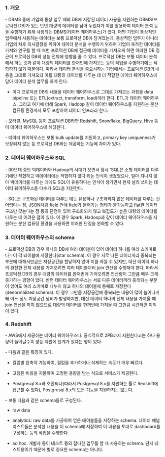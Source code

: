 ### 1. 개요

\- DBMS 중에 기업의 통상 업무 때의 DB에 저장된 데이터 사용을 지원하는 DBMS(프로덕션 DB)가 있는 반면 대량의 데이터를 담아 두었다가 이를 활용하여 데이터 분석 등을 수행하기 위해 사용되는 DBMS(데이터 웨어하우스)가 있다. 어떤 기업이 통상적인 업무에서 사용하는 데이터는 보통 프로덕션 DB에 담겨있는데, 통상적인 업무가 아니라 기업의 차후 의사결정을 위하여 데이터 분석을 수행하기 위하여 기업이 축적한 데이터를 가져와 연구를 할 때 매번 프로덕션 DB에 접근해 데이터를 가져오게 하면 이러한 DB 접근이 프로덕션 DB의 성능 전체에 영향을 줄 수 있다. 프로덕션 DB는 보통 데이터 분석에서 하는 것과 같이 대량의 데이터를 한꺼번에 가져오는 등의 작업을 수행하기에는 적합하지 않기 때문이다. 따라서 데이터 분석을 중요시하는 기업에서는 프로덕션 DB의 내용을 그대로 가져오되 이를 대량의 데이터를 다루는 데 더 적합한 데이터 웨어하우스에 담아 데이터 분석 업무를 하게 한다. 

- 이때 프로덕션 DB의 내용을 데이터 웨어하우스로 그대로 가져오는 과정을 data pipeline 또는 ETL(extract, transform, load)이라 한다. ETL과 데이터 웨어하우스, 그리고 여기에 더해 Spark, Hadoop 같이 데이터 웨어하우스를 지원하는 분산 컴퓨팅 환경까지 모두 포함하여 데이터 인프라라 한다.

\- 오라클, MySQL 등이 프로덕션 DB라면 Redshift, Snowflake, BigQuery, Hive 등이 데이터 웨어하우스에 해당한다.

\- 데이터 웨어하우스는 보통 bulk update를 지원하고, primary key uniqueness가 보장되지 않는 등 프로덕션 DB와는 제공하는 기능에 차이가 있다.

### 2. 데이터 웨어하우스와 SQL

\- 00년대 중반 빅데이터와 Hadoop의 시대가 오면서 잠시 'SQL은 소형 데이터를 다루기에만 적합하고 빅데이터에는 적합하지 않다'라는 인식이 생겼었으나, 얼마 지나지 않아 빅데이터를 다루는 데에도 SQL이 유용하다는 인식이 생기면서 현재 널리 쓰이는 데이터 웨어하우스들 다수가 SQL을 지원한다. 

\- SQL은 구조화된 데이터를 다루는 데는 유용하나 구조화되지 않은 데이터를 다루는 건 어렵다는 점, JSON처럼 field 안에 field가 들어가는 형태가 불가능하고 flat한 데이터 구조만 갖는다는 점 등의 단점이 있어 구조화되지 않고 복잡도가 높은 대량의 데이터를 다루는 데 어려운 점이 있다. 이 경우 Spark, Hadoop과 같이 데이터 웨어하우스를 지원하는 분산 컴퓨팅 환경을 사용하면 이러한 단점을 완화할 수 있다.


### 3. 데이터 웨어하우스의 schema

\- 프로덕션 DB의 경우 하나의 DB에 여러 테이블이 있어 데이터 하나를 여러 스키마로 나누어 각 테이블에 저장한다(star schema). 이 경우 서로 다른 데이터끼리 중복되는 부분에 대해서만큼은 저장공간을 할당하지 않아 이를 아낄 수 있지만, 대신 데이터 하나의 완전한 전체 내용을 가져오려면 여러 테이블끼리 join 연산을 수행해야 한다. 따라서 프로덕션 DB의 경우 대량의 데이터를 한꺼번에 가져오려면 연산량이 그만큼 매우 크게 증가하는 경향이 있다. 반면 데이터 웨어하우스는 서로 다른 데이터끼리 중복되는 부분이 있어도 여러 스키마로 나누지 않고 하나의 테이블에 통째로 저장한다(denormalized schema). 이 경우 그만큼 저장공간에 중복되는 내용이 많이 늘어나게 돼 어느 정도 저장공간 낭비가 발생하지만, 대신 데이터 하나의 전체 내용을 가져올 때 join 연산을 하지 않으므로 대량의 데이터를 한꺼번에 가져올 때 그만큼 시간적인 이익이 있다.


### 4. Redshift

\- AWS에서 제공하는 데이터 웨어하우스다. 공식적으로 2PB까지 지원한다고는 하나 용량이 늘어날수록 성능 지원에 한계가 있다는 평이 있다. 

\- 다음과 같은 특징이 있다.

- 컬럼별 압축이 가능하여, 컬럼을 추가하거나 삭제하는 속도가 매우 빠르다.

- 고정된 비용을 지불하여 고정된 용량을 받는 식으로 서비스가 제공된다.

- Postgresql 8.x와 호환되나(따라서 Postgresql 8.x를 지원하는 툴로 Redshift에 접근할 수 있다), Postgresql 8.x의 모든 기능을 지원하지는 않는다. 

\- 보통 다음과 같은 schema들로 구성된다.

- raw data

- analytics: raw data를 가공하여 얻은 테이블들을 저장하는 schema. 데이터 애널리스트들은 분석한 내용을 이 schema에 저장하여 이 내용을 토대로 dashboard를 구성하는 등의 작업을 수행한다.

- ad hoc: 개발자 등이 테스트 등의 잡다한 업무를 할 때 사용하는 schema. 단지 테스트용이기 때문에 별로 중요한 schema는 아니다.